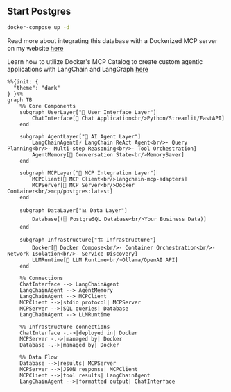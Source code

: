 ## Start Postgres

```bash
docker-compose up -d
```

Read more about integrating this database with a Dockerized MCP server on my website [here](https://miketoscano.com/blog/?post=docker-mcp-toolkit-postgres)

Learn how to utilize Docker's MCP Catalog to create custom agentic applications with LangChain and LangGraph [here](https://miketoscano.com/blog/?post=docker-mcp-langgraph-agent)

```mermaid
%%{init: {
  "theme": "dark"
} }%%
graph TB
    %% Core Components
    subgraph UserLayer["👥 User Interface Layer"]
        ChatInterface[💬 Chat Application<br/>Python/Streamlit/FastAPI]
    end
    
    subgraph AgentLayer["🤖 AI Agent Layer"]
        LangChainAgent[⚡ LangChain ReAct Agent<br/>- Query Planning<br/>- Multi-step Reasoning<br/>- Tool Orchestration]
        AgentMemory[💾 Conversation State<br/>MemorySaver]
    end
    
    subgraph MCPLayer["🔗 MCP Integration Layer"]
        MCPClient[📡 MCP Client<br/>langchain-mcp-adapters]
        MCPServer[🐳 MCP Server<br/>Docker Container<br/>mcp/postgres:latest]
    end
    
    subgraph DataLayer["📊 Data Layer"]
        Database[(🗄️ PostgreSQL Database<br/>Your Business Data)]
    end
    
    subgraph Infrastructure["🏗️ Infrastructure"]
        Docker[🐳 Docker Compose<br/>- Container Orchestration<br/>- Network Isolation<br/>- Service Discovery]
        LLMRuntime[🧠 LLM Runtime<br/>Ollama/OpenAI API]
    end
    
    %% Connections
    ChatInterface --> LangChainAgent
    LangChainAgent --> AgentMemory
    LangChainAgent --> MCPClient
    MCPClient -->|stdio protocol| MCPServer
    MCPServer -->|SQL queries| Database
    LangChainAgent --> LLMRuntime
    
    %% Infrastructure connections
    ChatInterface -.->|deployed in| Docker
    MCPServer -.->|managed by| Docker
    Database -.->|managed by| Docker
    
    %% Data Flow
    Database -->|results| MCPServer
    MCPServer -->|JSON response| MCPClient
    MCPClient -->|tool results| LangChainAgent
    LangChainAgent -->|formatted output| ChatInterface
```